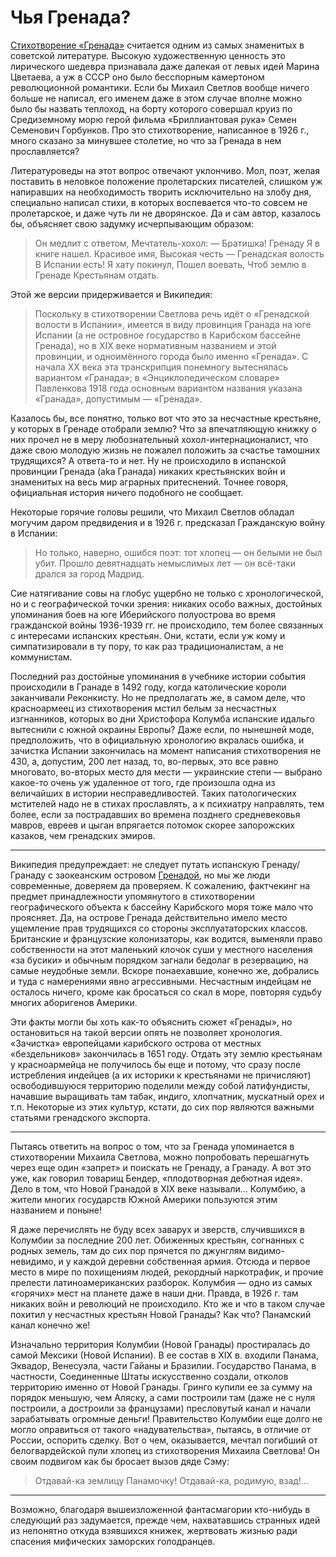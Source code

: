 # Чья Гренада?

[Стихотворение «Гренада»](https://w.wiki/Ddnn) считается одним из самых знаменитых в советской литературе. Высокую художественную ценность это лирического шедевра признавала даже далекая от левых идей Марина Цветаева, а уж в СССР оно было бесспорным камертоном революционной романтики. Если бы Михаил Светлов вообще ничего больше не написал, его именем даже в этом случае вполне можно было бы назвать теплоход, на борту которого совершал круиз по Средиземному морю герой фильма «Бриллиантовая рука» Семен Семенович Горбунков. Про это стихотворение, написанное в 1926 г., много сказано за минувшее столетие, но что за Гренада в нем прославляется?

Литературоведы на этот вопрос отвечают уклончиво. Мол, поэт, желая поставить в неловкое положение пролетарских писателей, слишком уж напиравших на необходимость творить исключительно на злобу дня, специально написал стихи, в которых воспевается что-то совсем не пролетарское, и даже чуть ли не дворянское. Да и сам автор, казалось бы, объясняет свою задумку исчерпывающим образом:

> Он медлит с ответом,
> Мечтатель-хохол:
> — Братишка! Гренаду
> Я в книге нашел.
> Красивое имя,
> Высокая честь —
> Гренадская волость
> В Испании есть!
> Я хату покинул,
> Пошел воевать,
> Чтоб землю в Гренаде
> Крестьянам отдать.

Этой же версии придерживается и Википедия:

> Поскольку в стихотворении Светлова речь идёт о «Гренадской волости в Испании», имеется в виду провинция Гранада на юге Испании (а не островное государство в Карибском бассейне Гренада), но в XIX веке нормативным названием и этой провинции, и одноимённого города было именно «Гренада». С начала XX века эта транскрипция понемногу вытеснялась вариантом «Гранада»; в «Энциклопедическом словаре» Павленкова 1918 года основным вариантом названия указана «Гранада», допустимым — «Гренада». 

Казалось бы, все понятно, только вот что это за несчастные крестьяне, у которых в Гренаде отобрали землю? Что за впечатляющую книжку о них  прочел не в меру любознательный хохол-интернационалист, что даже свою молодую жизнь не пожалел положить за счастье тамошних трудящихся? А ответа-то и нет. Ну не происходило в испанской провинции Гренада (aka Гранада) никаких крестьянских войн и знаменитых на весь мир аграрных притеснений. Точнее говоря, официальная история ничего подобного не сообщает.

Некоторые горячие головы решили, что Михаил Светлов обладал могучим даром предвидения и в 1926 г. предсказал Гражданскую войну в Испании:

> Но только, наверно, ошибся поэт:
> тот хлопец — он белыми не был убит.
> Прошло девятнадцать немыслимых лет —
> он всё-таки дрался за город Мадрид.

Сие натягивание совы на глобус ущербно не только с хронологической, но и с географической точки зрения: никаких особо важных, достойных упоминания боев на юге Иберийского полуострова во время гражданской войны 1936-1939 гг. не происходило, тем более связанных с интересами испанских крестьян. Они, кстати, если уж кому и симпатизировали в ту пору, то как раз традиционалистам, а не коммунистам. 

Последний раз достойные упоминания в учебнике истории события происходили в Гранаде в 1492 году, когда католические короли заканчивали Реконкисту. Но не предполагать же, в самом деле, что красноармеец из стихотворения мстил белым за несчастных изгнанников, которых во дни Христофора Колумба испанские идальго вытеснили с южной окраины Европы? Даже если, по нынешней моде, предположить, что в официальную хронологию вкралась ошибка, и зачистка Испании закончилась на момент написания стихотворения не 430, а, допустим, 200 лет назад, то, во-первых, это все равно многовато, во-вторых место для мести — украинские степи — выбрано какое-то очень уж удаленное от того, где произошла одна из величайших в истории несправедливостей. Таких патологических мстителей надо не в стихах прославлять, а к психиатру направлять, тем более, если за пострадавших во времена позднего средневековья мавров, евреев и цыган впрягается потомок скорее запорожских казаков, чем гренадских эмиров.

***

Википедия предупреждает: не следует путать испанскую Гренаду/Гранаду с заокеанским островом [Гренадой](https://w.wiki/DdpE), но мы же люди современные, доверяем да проверяем. К сожалению, фактчекинг на предмет принадлежности упомянутого в стихотворении географического объекта к бассейну Карибского моря тоже мало что проясняет. Да, на острове Гренада действительно имело место ущемление прав трудящихся со стороны эксплуататорских классов. Британские и французские колонизаторы, как водится, выменяли право собственности на этот маленький клочок суши у местного населения «за бусики» и обычным порядком загнали бедолаг в резервацию, на самые неудобные земли. Вскоре понаехавшие, конечно же, добрались и туда с намерениями явно агрессивными. Несчастным индейцам не осталось ничего, кроме как бросаться со скал в море, повторяя судьбу многих аборигенов Америки. 

Эти факты могли бы хоть как-то объяснить сюжет «Гренады», но остановиться на такой версии опять не позволяет хронология. «Зачистка» европейцами карибского острова от местных «бездельников» закончилась в 1651 году. Отдать эту землю крестьянам у красноармейца не получилось бы еще и потому, что сразу после истребления индейцев (а их историки к крестьянами не причисляют) освободившуюся территорию поделили между собой латифундисты, начавшие выращивать там табак, индиго, хлопчатник, мускатный орех и т.п. Некоторые из этих культур, кстати, до сих пор являются важными статьями гренадского экспорта.

***

Пытаясь ответить на вопрос о том, что за Гренада упоминается в стихотворении Михаила Светлова, можно попробовать перешагнуть через еще один «запрет» и поискать не Гренаду, а Гранаду. А вот это уже, как говорил товарищ Бендер, «плодотворная дебютная идея». Дело в том, что Новой Гранадой в XIX веке называли… Колумбию, а жители многих государств Южной Америки пользуются этим названием и поныне! 

Я даже перечислять не буду всех заварух и зверств, случившихся в Колумбии за последние 200 лет. Обиженных крестьян, согнанных с родных земель, там до сих пор прячется по джунглям видимо-невидимо, и у каждой деревни собственная армия. Отсюда и первое место в мире по похищениям людей, рекордный наркотрафик, и прочие прелести латиноамериканских разборок. Колумбия — одно из самых «горячих» мест на планете даже в наши дни. Правда, в 1926 г. там никаких войн и революций не происходило. Кто же и что в таком случае похитил у несчастных крестьян Новой Гранады? Как что? Панамский канал конечно же! 

Изначально территория Колумбии (Новой Гранады) простиралась до самой Мексики (Новой Испании). В ее состав в XIX в. входили  Панама, Эквадор, Венесуэла, части Гайаны и Бразилии. Государство Панама, в частности, Соединенные Штаты искусственно создали, отколов территорию именно от Новой Гранады. Гринго купили ее за сумму на порядок меньшую, чем Аляску, а сами построили там (даже не с нуля построили, а достроили за французами) пресловутый канал и начали зарабатывать огромные деньги! Правительство Колумбии еще долго не могло оправиться от такого «надувательства», пытаясь, в отличие от России, оспорить сделку. Вот о чем, оказывается, мечтал погибший от белогвардейской пули хлопец из стихотворения Михаила Светлова! Он своим подвигом как бы бросает вызов дяде Сэму:

> Отдавай-ка землицу Панамочку!
> Отдавай-ка, родимую, взад!…

***

Возможно, благодаря вышеизложенной фантасмагории кто-нибудь в следующий раз задумается, прежде чем, нахватавшись странных идей из непонятно откуда взявшихся книжек, жертвовать жизнью ради спасения мифических заморских голодранцев.

